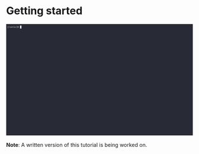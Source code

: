 # Getting started

![rustic getting started](https://github.com/rustic-rs/rustic/blob/main/docs/screenshots/gettingstarted.gif?raw=true)

**Note**: A written version of this tutorial is being worked on.

